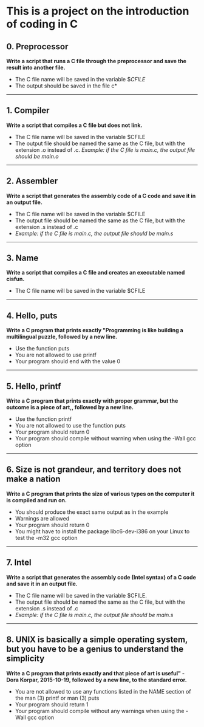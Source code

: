   # This is a project on the introduction of coding in C

## 0. Preprocessor
**Write a script that runs a C file through the preprocessor and save the result into another file.**
- The C file name will be saved in the variable $*CFILE*
- The output should be saved in the file c*
---
## 1. Compiler
**Write a script that compiles a C file but does not link.**
- The C file name will be saved in the variable $CFILE
- The output file should be named the same as the C file, but with the extension .o instead of .c.
*Example: if the C file is main.c, the output file should be main.o*
---
## 2. Assembler
**Write a script that generates the assembly code of a C code and save it in an output file.**
- The C file name will be saved in the variable $CFILE
- The output file should be named the same as the C file, but with the extension .s instead of .c
- *Example: if the C file is main.c, the output file should be main.s*
---
## 3. Name
**Write a script that compiles a C file and creates an executable named cisfun.**
- The C file name will be saved in the variable $CFILE
---
## 4. Hello, puts
**Write a C program that prints exactly "Programming is like building a multilingual puzzle, followed by a new line.**
- Use the function puts
- You are not allowed to use printf
- Your program should end with the value 0
---
## 5. Hello, printf
**Write a C program that prints exactly with proper grammar, but the outcome is a piece of art,, followed by a new line.**
- Use the function printf
- You are not allowed to use the function puts
- Your program should return 0
- Your program should compile without warning when using the -Wall gcc option
---
## 6. Size is not grandeur, and territory does not make a nation
**Write a C program that prints the size of various types on the computer it is compiled and run on.**
- You should produce the exact same output as in the example
- Warnings are allowed
- Your program should return 0
- You might have to install the package libc6-dev-i386 on your Linux to test the -m32 gcc option
---
## 7. Intel
**Write a script that generates the assembly code (Intel syntax) of a C code and save it in an output file.**
- The C file name will be saved in the variable $CFILE.
- The output file should be named the same as the C file, but with the extension .s instead of .c
- *Example: if the C file is main.c, the output file should be main.s*
---
## 8. UNIX is basically a simple operating system, but you have to be a genius to understand the simplicity
**Write a C program that prints exactly and that piece of art is useful" - Dora Korpar, 2015-10-19, followed by a new line, to the standard error.**
- You are not allowed to use any functions listed in the NAME section of the man (3) printf or man (3) puts
- Your program should return 1
- Your program should compile without any warnings when using the -Wall gcc option
